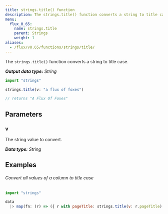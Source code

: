 ```yaml
---
title: strings.title() function
description: The strings.title() function converts a string to title case.
menu:
  flux_0_65:
    name: strings.title
    parent: Strings
    weight: 1
aliases:
  - /flux/v0.65/functions/strings/title/
---
```


The `strings.title()` function converts a string to title case.

_**Output data type:** String_

```js
import "strings"

strings.title(v: "a flux of foxes")

// returns "A Flux Of Foxes"
```

## Parameters

### v
The string value to convert.

_**Data type:** String_

## Examples

###### Convert all values of a column to title case
```js
import "strings"

data
  |> map(fn: (r) => ({ r with pageTitle: strings.title(v: r.pageTitle) }))
```
